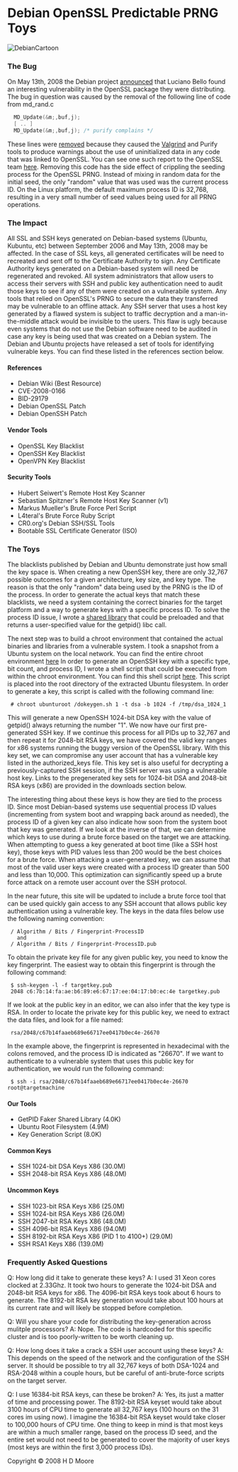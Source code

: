 # Debian OpenSSL Predictable PRNG Toys 


![DebianCartoon](SalvagedArchives/DebianCartoon.png)

### The Bug
On May 13th, 2008 the Debian project [announced](http://www.debian.org/security/2008/dsa-1571) that Luciano Bello found an interesting vulnerability in the OpenSSL package they were distributing. The bug in question was caused by the removal of the following line of code from md_rand.c
```c
  MD_Update(&m;,buf,j);
  [ .. ]
  MD_Update(&m;,buf,j); /* purify complains */
```
These lines were [removed](http://svn.debian.org/viewsvn/pkg-openssl/openssl/trunk/rand/md_rand.c?rev=141&view=diff&r1=141&r2=140&p1=openssl/trunk/rand/md_rand.c&p2=/openssl/trunk/rand/md_rand.c) because they caused the [Valgrind](http://valgrind.org/) and Purify tools to produce warnings about the use of uninitialized data in any code that was linked to OpenSSL. You can see one such report to the OpenSSL team [here](SalvagedArchives/Avoid-uninitialized-data-in-random-buffer.jpg). Removing this code has the side effect of crippling the seeding process for the OpenSSL PRNG. Instead of mixing in random data for the initial seed, the only "random" value that was used was the current process ID. On the Linux platform, the default maximum process ID is 32,768, resulting in a very small number of seed values being used for all PRNG operations.
### The Impact
All SSL and SSH keys generated on Debian-based systems (Ubuntu, Kubuntu, etc) between September 2006 and May 13th, 2008 may be affected. In the case of SSL keys, all generated certificates will be need to recreated and sent off to the Certificate Authority to sign. Any Certificate Authority keys generated on a Debian-based system will need be regenerated and revoked. All system administrators that allow users to access their servers with SSH and public key authentication need to audit those keys to see if any of them were created on a vulnerabile system. Any tools that relied on OpenSSL's PRNG to secure the data they transferred may be vulnerable to an offline attack. Any SSH server that uses a host key generated by a flawed system is subject to traffic decryption and a man-in-the-middle attack would be invisible to the users. This flaw is ugly because even systems that do not use the Debian software need to be audited in case any key is being used that was created on a Debian system. The Debian and Ubuntu projects have released a set of tools for identifying vulnerable keys. You can find these listed in the references section below.
#### References
- Debian Wiki (Best Resource)
- CVE-2008-0166
- BID-29179
- Debian OpenSSL Patch
- Debian OpenSSH Patch
#### Vendor Tools
- OpenSSL Key Blacklist
- OpenSSH Key Blacklist
- OpenVPN Key Blacklist
#### Security Tools
- Hubert Seiwert's Remote Host Key Scanner
- Sebastian Spitzner's Remote Host Key Scanner (v1)
- Markus Mueller's Brute Force Perl Script
- L4teral's Brute Force Ruby Script
- CR0.org's Debian SSH/SSL Tools
- Bootable SSL Certificate Generator (ISO)

### The Toys
The blacklists published by Debian and Ubuntu demonstrate just how small the key space is. When creating a new OpenSSH key, there are only 32,767 possible outcomes for a given architecture, key size, and key type. The reason is that the only "random" data being used by the PRNG is the ID of the process. In order to generate the actual keys that match these blacklists, we need a system containing the correct binaries for the target platform and a way to generate keys with a specific process ID. To solve the process ID issue, I wrote a [shared library](http://metasploit.com/users/hdm/tools/getpid-preload.tar.gz) that could be preloaded and that returns a user-specified value for the getpid() libc call.

The next step was to build a chroot environment that contained the actual binaries and libraries from a vulnerable system. I took a snapshot from a Ubuntu system on the local network. You can find the entire chroot environment [here](http://metasploit.com/users/hdm/tools/debian-openssl/ubunturoot.tar.bz2) In order to generate an OpenSSH key with a specific type, bit count, and process ID, I wrote a shell script that could be executed from within the chroot environment. You can find this shell script [here](http://metasploit.com/users/hdm/tools/debian-openssl/dokeygen.sh). This script is placed into the root directory of the extracted Ubuntu filesystem. In order to generate a key, this script is called with the following command line:
```shell
 # chroot ubunturoot /dokeygen.sh 1 -t dsa -b 1024 -f /tmp/dsa_1024_1
```
This will generate a new OpenSSH 1024-bit DSA key with the value of getpid() always returning the number "1". We now have our first pre-generated SSH key. If we continue this process for all PIDs up to 32,767 and then repeat it for 2048-bit RSA keys, we have covered the valid key ranges for x86 systems running the buggy version of the OpenSSL library. With this key set, we can compromise any user account that has a vulnerable key listed in the authorized_keys file. This key set is also useful for decrypting a previously-captured SSH session, if the SSH server was using a vulnerable host key. Links to the pregenerated key sets for 1024-bit DSA and 2048-bit RSA keys (x86) are provided in the downloads section below.

The interesting thing about these keys is how they are tied to the process ID. Since most Debian-based systems use sequential process ID values (incrementing from system boot and wrapping back around as needed), the process ID of a given key can also indicate how soon from the system boot that key was generated. If we look at the inverse of that, we can determine which keys to use during a brute force based on the target we are attacking. When attempting to guess a key generated at boot time (like a SSH host key), those keys with PID values less than 200 would be the best choices for a brute force. When attacking a user-generated key, we can assume that most of the valid user keys were created with a process ID greater than 500 and less than 10,000. This optimization can significantly speed up a brute force attack on a remote user account over the SSH protocol.

In the near future, this site will be updated to include a brute force tool that can be used quickly gain access to any SSH account that allows public key authentication using a vulnerable key. The keys in the data files below use the following naming convention:
```shell
 / Algorithm / Bits / Fingerprint-ProcessID
   and
 / Algorithm / Bits / Fingerprint-ProcessID.pub  
```
To obtain the private key file for any given public key, you need to know the key fingerprint. The easiest way to obtain this fingerprint is through the following command:
```shell
 $ ssh-keygen -l -f targetkey.pub
 2048 c6:7b:14:fa:ae:b6:89:e6:67:17:ee:04:17:b0:ec:4e targetkey.pub
```
If we look at the public key in an editor, we can also infer that the key type is RSA. In order to locate the private key for this public key, we need to extract the data files, and look for a file named:
```shell
 rsa/2048/c67b14faaeb689e66717ee0417b0ec4e-26670
```
In the example above, the fingerprint is represented in hexadecimal with the colons removed, and the process ID is indicated as "26670". If we want to authenticate to a vulnerable system that uses this public key for authentication, we would run the following command:
```shell
 $ ssh -i rsa/2048/c67b14faaeb689e66717ee0417b0ec4e-26670 root@targetmachine
```
#### Our Tools
- GetPID Faker Shared Library (4.0K)
- Ubuntu Root Filesystem (4.9M)
- Key Generation Script (8.0K)
#### Common Keys
- SSH 1024-bit DSA Keys X86 (30.0M)
- SSH 2048-bit RSA Keys X86 (48.0M)
#### Uncommon Keys
- SSH 1023-bit RSA Keys X86 (25.0M)
- SSH 1024-bit RSA Keys X86 (26.0M)
- SSH 2047-bit RSA Keys X86 (48.0M)
- SSH 4096-bit RSA Keys X86 (94.0M)
- SSH 8192-bit RSA Keys X86 (PID 1 to 4100+) (29.0M)
- SSH RSA1 Keys X86 (139.0M)

### Frequently Asked Questions
Q: How long did it take to generate these keys?
A: I used 31 Xeon cores clocked at 2.33Ghz. It took two hours to generate the 1024-bit DSA and 2048-bit RSA keys for x86. The 4096-bit RSA keys took about 6 hours to generate. The 8192-bit RSA key generation would take about 100 hours at its current rate and will likely be stopped before completion.

Q: Will you share your code for distributing the key-generation across mulitple processors?
A: Nope. The code is hardcoded for this specific cluster and is too poorly-written to be worth cleaning up.

Q: How long does it take a crack a SSH user account using these keys?
A: This depends on the speed of the network and the configuration of the SSH server. It should be possible to try all 32,767 keys of both DSA-1024 and RSA-2048 within a couple hours, but be careful of anti-brute-force scripts on the target server.

Q: I use 16384-bit RSA keys, can these be broken?
A: Yes, its just a matter of time and processing power. The 8192-bit RSA keyset would take about 3100 hours of CPU time to generate all 32,767 keys (100 hours on the 31 cores im using now). I imagine the 16384-bit RSA keyset would take closer to 100,000 hours of CPU time. One thing to keep in mind is that most keys are within a much smaller range, based on the process ID seed, and the entire set would not need to be generated to cover the majority of user keys (most keys are within the first 3,000 process IDs).

Copyright © 2008 H D Moore 
